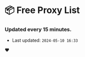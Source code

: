 # :package: Free Proxy List
### Updated every 15 minutes.

- Last updated: `2024-05-10 16:33`

:heart:
